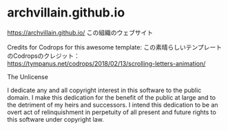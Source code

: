 # archvillain.github.io
https://archvillain.github.io/
この組織のウェブサイト

Credits for Codrops for this awesome template:
この素晴らしいテンプレートのCodropsのクレジット：
https://tympanus.net/codrops/2018/02/13/scrolling-letters-animation/

The Unlicense

  I dedicate any and all copyright interest in this software to the
public domain. I make this dedication for the benefit of the public at
large and to the detriment of my heirs and successors. I intend this
dedication to be an overt act of relinquishment in perpetuity of all
present and future rights to this software under copyright law.